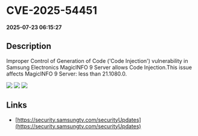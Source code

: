 # CVE-2025-54451

**2025-07-23 06:15:27**

## Description
Improper Control of Generation of Code ('Code Injection') vulnerability in Samsung Electronics MagicINFO 9 Server allows Code Injection.This issue affects MagicINFO 9 Server: less than 21.1080.0.

![](https://img.shields.io/static/v1?label=Score&message=9.8&color=red)
![](https://img.shields.io/static/v1?label=Severity&message=CRITICAL&color=red)
![](https://img.shields.io/static/v1?label=CWE&message=RCE&color=green)

## Links
- [https://security.samsungtv.com/securityUpdates](https://security.samsungtv.com/securityUpdates)
